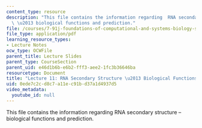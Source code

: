 ```yaml
---
content_type: resource
description: "This file contains the information regarding  RNA secondary structure\
  \ \u2013 biological functions and prediction."
file: /courses/7-91j-foundations-of-computational-and-systems-biology-spring-2014/0ede7c2cd8c7a11ec91bd37a1d4937d5_MIT7_91JS14_Lecture11.pdf
file_type: application/pdf
learning_resource_types:
- Lecture Notes
ocw_type: OCWFile
parent_title: Lecture Slides
parent_type: CourseSection
parent_uid: e46d1b6b-e6b2-fff3-aee2-1fc3b36646ba
resourcetype: Document
title: "Lecture 11: RNA Secondary Structure \u2013 Biological Functions and Prediction"
uid: 0ede7c2c-d8c7-a11e-c91b-d37a1d4937d5
video_metadata:
  youtube_id: null
---
```

This file contains the information regarding  RNA secondary structure – biological functions and prediction.
